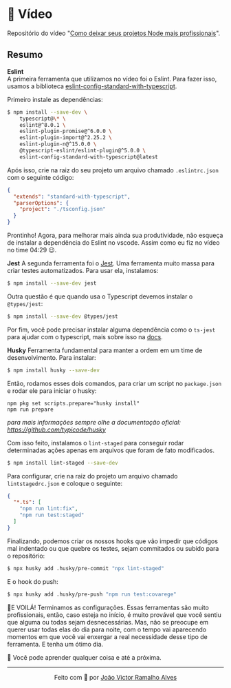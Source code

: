 # 🎥 Vídeo
Repositório do vídeo "[Como deixar seus projetos Node mais profissionais](https://youtu.be/flk_8tUwP9k)". 

## Resumo
**Eslint** <br />
A primeira ferramenta que utilizamos no vídeo foi o Eslint. Para fazer isso, usamos a biblioteca [eslint-config-standard-with-typescript](https://www.npmjs.com/package/eslint-config-standard-with-typescript).

Primeiro instale as dependências:
```bash
$ npm install --save-dev \
    typescript@\* \
    eslint@^8.0.1 \
    eslint-plugin-promise@^6.0.0 \
    eslint-plugin-import@^2.25.2 \
    eslint-plugin-n@^15.0.0 \
    @typescript-eslint/eslint-plugin@^5.0.0 \
    eslint-config-standard-with-typescript@latest
```

Após isso, crie na raiz do seu projeto um arquivo chamado `.eslintrc.json` com o seguinte código:
```json
{
  "extends": "standard-with-typescript",
  "parserOptions": {
    "project": "./tsconfig.json"
  }
}
```

Prontinho! Agora, para melhorar mais ainda sua produtividade, não esqueça de instalar a dependência do Eslint no vscode. Assim como eu fiz no vídeo no time 04:29 😉.

**Jest**
A segunda ferramenta foi o [Jest](https://jestjs.io/). Uma ferramenta muito massa para criar testes automatizados. Para usar ela, instalamos:
```bash
$ npm install --save-dev jest
```

Outra questão é que quando usa o Typescript devemos instalar o `@types/jest`:
```bash
$ npm install --save-dev @types/jest
```
Por fim, você pode precisar instalar alguma dependência como o `ts-jest` para ajudar com o typescript, mais sobre isso na [docs](https://kulshekhar.github.io/ts-jest/docs/getting-started/installation/#jest-config-file).

**Husky**
Ferramenta fundamental para manter a ordem em um time de desenvolvimento. Para instalar:
```bash
$ npm install husky --save-dev
```

Então, rodamos esses dois comandos, para criar um script no `package.json` e rodar ele para iniciar o husky:
```
npm pkg set scripts.prepare="husky install"
npm run prepare
```
*para mais informações sempre olhe a documentação oficial: https://github.com/typicode/husky* <br />

Com isso feito, instalamos o `lint-staged` para conseguir rodar determinadas ações apenas em arquivos que foram de fato modificados.
```bash
$ npm install lint-staged --save-dev
```
Para configurar, crie na raiz do projeto um arquivo chamado `lintstagedrc.json` e coloque o seguinte:
```json
{
  "*.ts": [
    "npm run lint:fix",
    "npm run test:staged"
  ]
}
```
Finalizando, podemos criar os nossos hooks que vão impedir que códigos mal indentado ou que quebre os testes, sejam commitados ou subido para o repositório:
```bash
$ npx husky add .husky/pre-commit "npx lint-staged"
```
E o hook do push:
```bash
$ npx husky add .husky/pre-push "npm run test:covarege"
```

🎉E VOILÁ! Terminamos as configurações. Essas ferramentas são muito profissionais, então, caso esteja no início, é muito provável que você sentiu que alguma ou todas
sejam desnecessárias. Mas, não se preocupe em querer usar todas elas do dia para noite, com o tempo vai aparecendo momentos em que você vai enxergar a real necessidade desse tipo
de ferramenta. E tenha um ótimo dia.

🧠 Você pode aprender qualquer coisa e até a próxima.

---
<p align="center">Feito com 💚 por <a href="https://github.com/404jv/" target="_blank">João Victor Ramalho Alves</a><p>
